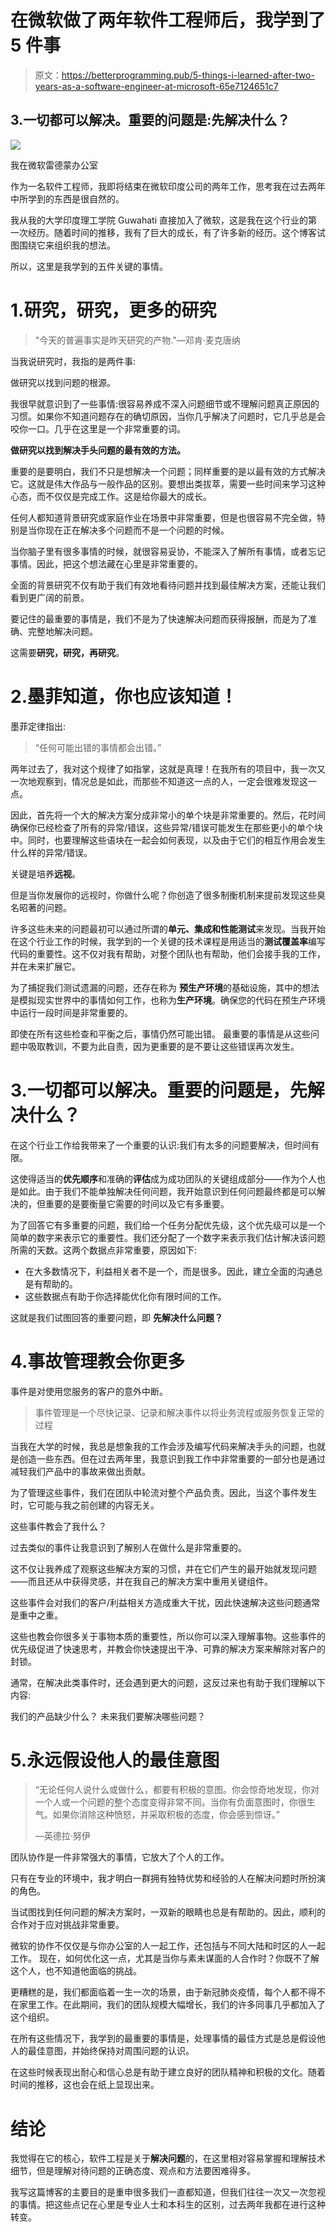 # 在微软做了两年软件工程师后，我学到了 5 件事

> 原文：<https://betterprogramming.pub/5-things-i-learned-after-two-years-as-a-software-engineer-at-microsoft-65e7124651c7>

## 3.一切都可以解决。重要的问题是:先解决什么？

![](img/3b2df3008f919885023ce9def09994a6.png)

我在微软雷德蒙办公室

作为一名软件工程师，我即将结束在微软印度公司的两年工作，思考我在过去两年中所学到的东西是很自然的。

我从我的大学印度理工学院 Guwahati 直接加入了微软，这是我在这个行业的第一次经历。随着时间的推移，我有了巨大的成长，有了许多新的经历。这个博客试图围绕它来组织我的想法。

所以，这里是我学到的五件关键的事情。

# 1.研究，研究，更多的研究

> "今天的普遍事实是昨天研究的产物."—邓肯·麦克唐纳

当我说研究时，我指的是两件事:

做研究以找到问题的根源。

我很早就意识到了一些事情:很容易养成不深入问题细节或不理解问题真正原因的习惯。如果你不知道问题存在的确切原因，当你几乎解决了问题时，它几乎总是会咬你一口。几乎在这里是一个非常重要的词。

**做研究以找到解决手头问题的最有效的方法。**

重要的是要明白，我们不只是想解决一个问题；同样重要的是以最有效的方式解决它。这就是伟大作品与一般作品的区别。要想出类拔萃，需要一些时间来学习这种心态，而不仅仅是完成工作。这是给你最大的成长。

任何人都知道背景研究或家庭作业在场景中非常重要，但是也很容易不完全做，特别是当你现在正在解决多个问题而不是一个问题的时候。

当你脑子里有很多事情的时候，就很容易妥协，不能深入了解所有事情，或者忘记事情。因此，把这个想法藏在心里是非常重要的。

全面的背景研究不仅有助于我们有效地看待问题并找到最佳解决方案，还能让我们看到更广阔的前景。

要记住的最重要的事情是，我们不是为了快速解决问题而获得报酬，而是为了准确、完整地解决问题。

这需要**研究，研究，再研究**。

# 2.墨菲知道，你也应该知道！

墨菲定律指出:

> “任何可能出错的事情都会出错。”

两年过去了，我对这个规律了如指掌，这就是真理！在我所有的项目中，我一次又一次地观察到，情况总是如此，而那些不知道这一点的人，一定会很难发现这一点。

因此，首先将一个大的解决方案分成非常小的单个块是非常重要的。然后，花时间确保你已经检查了所有的异常/错误，这些异常/错误可能发生在那些更小的单个块中。同时，也要理解这些语块在一起会如何表现，以及由于它们的相互作用会发生什么样的异常/错误。

关键是培养**远视**。

但是当你发展你的远视时，你做什么呢？你创造了很多制衡机制来提前发现这些臭名昭著的问题。

许多这些未来的问题最初可以通过所谓的**单元、集成和性能测试**来发现。当我开始在这个行业工作的时候，我学到的一个关键的技术课程是用适当的**测试覆盖率**编写代码的重要性。这不仅对我有帮助，对整个团队也有帮助，他们会接手我的工作，并在未来扩展它。

为了捕捉我们测试遗漏的问题，还存在称为
**预生产环境**的基础设施，其中的想法是模拟现实世界中的事情如何工作，也称为**生产环境**。确保您的代码在预生产环境中运行一段时间是非常重要的。

即使在所有这些检查和平衡之后，事情仍然可能出错。
最重要的事情是从这些问题中吸取教训，不要为此自责，因为更重要的是不要让这些错误再次发生。

# 3.一切都可以解决。重要的问题是，先解决什么？

在这个行业工作给我带来了一个重要的认识:我们有太多的问题要解决，但时间有限。

这使得适当的**优先顺序**和准确的**评估**成为成功团队的关键组成部分——作为个人也是如此。由于我们不能单独解决任何问题，我开始意识到任何问题最终都是可以解决的，但重要的是要衡量它需要的时间以及它有多重要。

为了回答它有多重要的问题，我们给一个任务分配优先级，这个优先级可以是一个简单的数字来表示它的重要性。我们还分配了一个数字来表示我们估计解决该问题所需的天数。这两个数据点非常重要，原因如下:

*   在大多数情况下，利益相关者不是一个，而是很多。因此，建立全面的沟通总是有帮助的。
*   这些数据点有助于你选择能优化你有限时间的工作。

这就是我们试图回答的重要问题，即
**先解决什么问题？**

# 4.事故管理教会你更多

事件是对使用您服务的客户的意外中断。

> 事件管理是一个尽快记录、记录和解决事件以将业务流程或服务恢复正常的过程

当我在大学的时候，我总是想象我的工作会涉及编写代码来解决手头的问题，也就是创造一些东西。但在过去两年里，我意识到我工作中非常重要的一部分也是通过减轻我们产品中的事故来做出贡献。

为了管理这些事件，我们在团队中轮流对整个产品负责。因此，当这个事件发生时，它可能与我之前创建的内容无关。

这些事件教会了我什么？

过去类似的事件让我意识到了解别人在做什么是非常重要的。

这不仅让我养成了观察这些解决方案的习惯，并在它们产生的最开始就发现问题——而且还从中获得灵感，并在我自己的解决方案中重用关键组件。

这些事件会对我们的客户/利益相关方造成重大干扰，因此快速解决这些问题通常是重中之重。

这些也教会你很多关于事物本质的重要性，所以你可以深入理解事物。这些事件的优先级促进了快速思考，并教会你快速提出干净、可靠的解决方案来解除对客户的封锁。

通常，在解决此类事件时，还会遇到更大的问题，这反过来也有助于我们理解以下内容:

我们的产品缺少什么？
未来我们要解决哪些问题？

# 5.永远假设他人的最佳意图

> “无论任何人说什么或做什么，都要有积极的意图。你会惊奇地发现，你对一个人或一个问题的整个态度变得非常不同。当你有负面意图时，你很生气。如果你消除这种愤怒，并采取积极的态度，你会感到惊讶。”
> 
> —英德拉·努伊

团队协作是一件非常强大的事情，它放大了个人的工作。

只有在专业的环境中，我才明白一群拥有独特优势和经验的人在解决问题时所扮演的角色。

当试图找到任何问题的解决方案时，一双新的眼睛也总是有帮助的。因此，顺利的合作对于应对挑战非常重要。

微软的协作不仅仅是与你办公室的人一起工作，还包括与不同大陆和时区的人一起工作。
现在，如何优化这一点，尤其是当你与素未谋面的人合作时？你既不了解这个人，也不知道他面临的挑战。

更糟糕的是，我们都面临着一生一次的场景，由于新冠肺炎疫情，每个人都不得不在家里工作。在此期间，我们的团队规模大幅增长，我们的许多同事几乎都加入了这个组织。

在所有这些情况下，我学到的最重要的事情是，处理事情的最佳方式是总是假设他人的最佳意图，并始终保持对周围问题的认识。

在这些时候表现出耐心和信心总是有助于建立良好的团队精神和积极的文化。随着时间的推移，这也会在纸上显现出来。

# 结论

我觉得在它的核心，软件工程是关于**解决问题**的，在这里相对容易掌握和理解技术细节，但是理解对待问题的正确态度、观点和方法要困难得多。

我写这篇博客的主要目的是重申很多我们一直都知道，但我们往往一次又一次忽视的事情。把这些点记在心里是专业人士和本科生的区别，过去两年我都在进行这种转变。